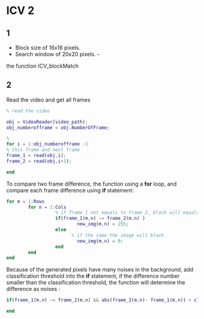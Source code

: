 # ICV 2

## 1

- Block size of 16x16 pixels.
- Search window of 20x20 pixels. -


the function ICV_blockMatch



## 2

Read the video and get all frames

```matlab
% read the video

obj = VideoReader(video_path);
obj_numberofframe = obj.NumberOfFrame;

%
for i = 1:obj_numberofframe -1
% this frame and next frame
frame_1 = read(obj,i);
frame_2 = read(obj,i+1);

end
```

To compare two frame difference, the function using a **for** loop, and compare each frame difference using **if** statement:

```matlab
for m = 1:Rows
        for n = 1:Cols
                  % if frame 1 not equals to frame 2, block will equals to white
                  if(frame_1(m,n) ~= frame_2(m,n) )
                          new_img(m,n) = 255;
                  else
                        % if the same the image will black
                          new_img(m,n) = 0;
                  end
        end
end
```

Because of the generated pixels have many noises in the background, add classification threshold into the **if** statement, if the difference number smaller than the classification threshold, the function will determine the difference as noises :

```matlab
if(frame_1(m,n) ~= frame_2(m,n) && abs(frame_2(m,n)- frame_1(m,n)) > classification_threshold   )

end
```
